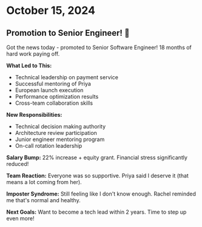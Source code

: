 # October 15, 2024

## Promotion to Senior Engineer! 🎉

Got the news today - promoted to Senior Software Engineer! 18 months of hard work paying off.

**What Led to This:**
- Technical leadership on payment service
- Successful mentoring of Priya
- European launch execution
- Performance optimization results
- Cross-team collaboration skills

**New Responsibilities:**
- Technical decision making authority
- Architecture review participation
- Junior engineer mentoring program
- On-call rotation leadership

**Salary Bump:** 22% increase + equity grant. Financial stress significantly reduced!

**Team Reaction:** Everyone was so supportive. Priya said I deserve it (that means a lot coming from her).

**Imposter Syndrome:** Still feeling like I don't know enough. Rachel reminded me that's normal and healthy.

**Next Goals:** Want to become a tech lead within 2 years. Time to step up even more!
